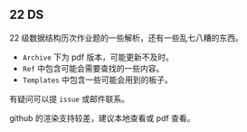 ## 22 DS

22 级数据结构历次作业题的一些解析，还有一些乱七八糟的东西。

- `Archive` 下为 pdf 版本，可能更新不及时。
- `Ref` 中包含可能会需要查找的一些内容。
- `Templates` 中包含一些可能会用到的板子。

有疑问可以提 `issue` 或邮件联系。

github 的渲染支持较差，建议本地查看或 pdf 查看。
